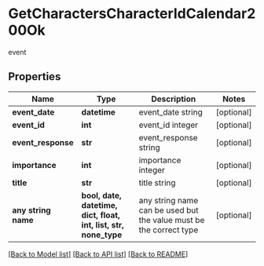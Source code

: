 # GetCharactersCharacterIdCalendar200Ok

event

## Properties
Name | Type | Description | Notes
------------ | ------------- | ------------- | -------------
**event_date** | **datetime** | event_date string | [optional] 
**event_id** | **int** | event_id integer | [optional] 
**event_response** | **str** | event_response string | [optional] 
**importance** | **int** | importance integer | [optional] 
**title** | **str** | title string | [optional] 
**any string name** | **bool, date, datetime, dict, float, int, list, str, none_type** | any string name can be used but the value must be the correct type | [optional]

[[Back to Model list]](../README.md#documentation-for-models) [[Back to API list]](../README.md#documentation-for-api-endpoints) [[Back to README]](../README.md)


